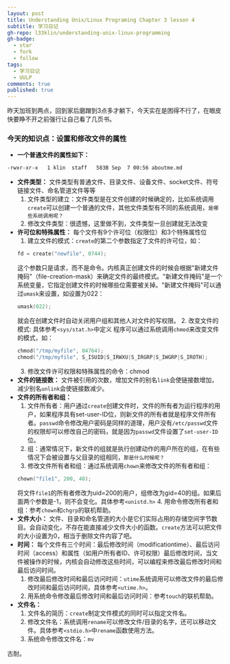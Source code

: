 ```yaml
---
layout: post
title: Understanding Unix/Linux Programing Chapter 3 lesson 4
subtitle: 学习日记
gh-repo: l33klin/understanding-unix-linux-programming
gh-badge:
  - star
  - fork
  - follow
tags:
  - 学习日记
  - UULP
comments: true
published: true
---
```


昨天加班到两点，回到家后磨蹭到3点多才躺下，今天实在是困得不行了，在眼皮快要睁不开之前强行让自己看了几页书。

### 今天的知识点：设置和修改文件的属性
- **一个普通文件的属性如下：**
```bash
-rwxr-xr-x   1 klin  staff   583B Sep  7 00:56 aboutme.md
```
- **文件类型：** 文件类型有普通文件、目录文件、设备文件、socket文件、符号链接文件、命名管道文件等等
    1. 文件类型的建立：文件类型是在文件创建的时候确定的，比如系统调用`create`可以创建一个普通的文件，其他文件类型有不同的系统调用，`是哪些系统调用呢？`
    2. 修改文件类型：很遗憾，这里做不到，文件类型一旦创建就无法改变
- **许可位和特殊属性：** 每个文件有9个许可位（权限位）和3个特殊属性位
    1. 建立文件的模式：`create`的第二个参数指定了文件的许可位，如：
    ```c
    fd = create("newfile", 0744);
    ```
    这个参数只是请求，而不是命令。内核真正创建文件的时候会根据"新建文件掩码"（file-creation-mask）来确定文件的最终模式。"新建文件掩码"是一个系统变量，它指定创建文件的时候哪些位需要被关掉。"新建文件掩码"可以通过`umask`来设置，如设置为022：
    ```c
    umask(022);
    ```
    就会在创建文件时自动关闭用户组和其他人对文件的写权限。
    2. 改变文件的模式: 具体参考`<sys/stat.h>`中定义
    程序可以通过系统调用`chmod`来改变文件的模式，如：
    ```c
    chmod("/tmp/myfile", 04764);
    chmod("/tmp/myfile", S_ISUID|S_IRWXU|S_IRGRP|S_IWGRP|S_IROTH);
    ```
    3. 修改文件许可权限和特殊属性的命令：chmod
- **文件的链接数：** 文件被引用的次数，增加文件的别名`link`会使链接数增加，减少别名`unlink`会使链接数减少。
- **文件的所有者和组：**
    1. 文件所有者：用户通过`create`创建文件时，文件的所有者为运行程序的用户，如果程序具有set-user-ID位，则新文件的所有者就是程序文件所有者。`passwd`命令修改用户密码是同样的道理，用户没有`/etc/passwd`文件的权限却可以修改自己的密码，就是因为`passwd`文件设置了`set-user-ID`位。
    2. 组：通常情况下，新文件的组就是执行创建动作的用户所在的组，在有些情况下会被设置与父目录的组相同，`那是什么时候呢？`
    3. 修改文件所有者和组：通过系统调用`chown`来修改文件的所有者和组：
    ```c
    chown("file1", 200, 40);
    ```
    将文件`file1`的所有者修改为uid=200的用户，组修改为gid=40的组。如果后面两个参数是-1，则不会变化。具体参考`<unistd.h>`
    4. 用命令修改所有者和组：参考`chown`和`chgrp`的联机帮助。
- **文件大小：** 文件、目录和命名管道的大小是它们实际占用的存储空间字节数目。会自动变化，不存在能直接减少文件大小的函数。`create`方法可以把文件的大小设置为0，相当于删除文件内容了吧。
- **时间：** 每个文件有三个时间：最后修改时间（modificationtime）、最后访问时间（access）和属性（如用户所有者ID、许可权限）最后修改时间，当文件被操作的时候，内核会自动修改这些时间，可以编程来修改最后修改时间和最后访问时间。
    1. 修改最后修改时间和最后访问时间：`utime`系统调用可以修改文件的最后修改时间和最后访问时间，具体参考`<utime.h>`。
    2. 用系统命令修改最后修改时间和最后访问时间：参考`touch`的联机帮助。
- **文件名：**
    1. 文件名的简历：`create`制定文件模式的同时可以指定文件名。
    2. 修改文件名：系统调用`rename`可以修改文件/目录的名字，还可以移动文件。具体参考`<stdio.h>`中`rename`函数使用方法。
    3. 系统命令修改文件名：`mv`
    
古耐。